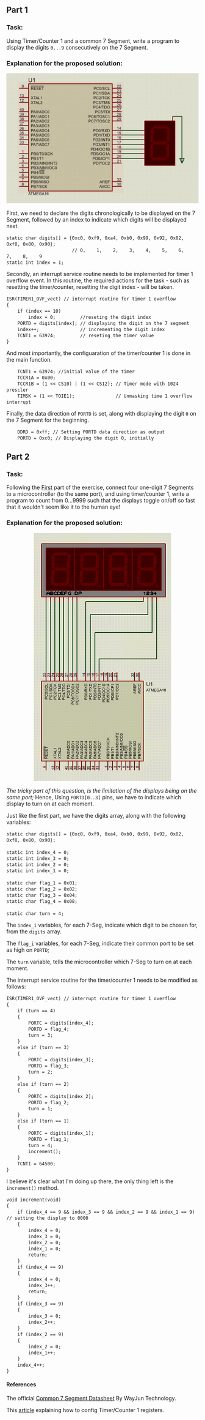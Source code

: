 ## Part 1
### Task:

Using Timer/Counter 1 and a common 7 Segment, write a program to display the digits `0...9` consecutively on the 7 Segment. 

### Explanation for the proposed solution:

![circuit](https://github.com/rezmansouri/microlab/blob/main/Exercise%203/Part1/circuit.gif)

First, we need to declare the digits chronologically to be displayed on the 7 Segment, followed by an index to indicate which digits will be displayed next.

```
static char digits[] = {0xc0, 0xf9, 0xa4, 0xb0, 0x99, 0x92, 0x82, 0xf8, 0x80, 0x90};
                        // 0,    1,    2,    3,    4,    5,    6,    7,    8,    9
static int index = 1;
```

Secondly, an interrupt service routine needs to be implemented for timer 1 overflow event. In this routine, the required actions for the task - such as resetting the timer/counter, resetting the digit index - will be taken.

```
ISR(TIMER1_OVF_vect) // interrupt routine for timer 1 overflow
{
    if (index == 10)
        index = 0;         //reseting the digit index
    PORTD = digits[index]; // displaying the digit on the 7 segment
    index++;               // incrementing the digit index
    TCNT1 = 63974;         // reseting the timer value
}
```

And most importantly, the configuaration of the timer/counter 1 is done in the main function.

```
    TCNT1 = 63974; //initial value of the timer
    TCCR1A = 0x00;
    TCCR1B = (1 << CS10) | (1 << CS12); // Timer mode with 1024 prescler
    TIMSK = (1 << TOIE1);               // Unmasking time 1 overflow interrupt
```

Finally, the data direction of `PORTD` is set, along with displaying the digit `0` on the 7 Segment for the beginning.

```
    DDRD = 0xff; // Setting PORTD data direction as output
    PORTD = 0xc0; // Displaying the digit 0, initially
```

## Part 2
### Task:

Following the [First](https://github.com/rezmansouri/microlab/tree/main/Exercise%203/Part1) part of the exercise, connect four one-digit 7 Segments to a microcontroller (to the same port), and using timer/counter 1, write a program to count from 0...9999 such that the displays toggle on/off so fast that it wouldn't seem like it to the human eye!

### Explanation for the proposed solution:

<p align="center">
  <img src="https://github.com/rezmansouri/microlab/blob/main/Exercise%203/Part2/circuit.gif"/>
</p>

_The tricky part of this question, is the limitation of the displays being on the same port;_ 
Hence, Using `PORTD[0..3]` pins, we have to indicate which display to turn on at each moment.

Just like the first part, we have the digits array, along with the following variables:

```
static char digits[] = {0xc0, 0xf9, 0xa4, 0xb0, 0x99, 0x92, 0x82, 0xf8, 0x80, 0x90};

static int index_4 = 0;
static int index_3 = 0;
static int index_2 = 0;
static int index_1 = 0;

static char flag_1 = 0x01;
static char flag_2 = 0x02;
static char flag_3 = 0x04;
static char flag_4 = 0x08;

static char turn = 4;
```

The `index_i` variables, for each 7-Seg, indicate which digit to be chosen for, from the `digits` array.

The `flag_i` variables, for each 7-Seg, indicate their common port to be set as high on `PORTD`;

The `turn` variable, tells the microcontroller which 7-Seg to turn on at each moment.

The interrupt service routine for the timer/counter 1 needs to be modified as follows:

```
ISR(TIMER1_OVF_vect) // interrupt routine for timer 1 overflow
{
    if (turn == 4)
    {
        PORTC = digits[index_4];
        PORTD = flag_4;
        turn = 3;
    }
    else if (turn == 3)
    {
        PORTC = digits[index_3];
        PORTD = flag_3;
        turn = 2;
    }
    else if (turn == 2)
    {
        PORTC = digits[index_2];
        PORTD = flag_2;
        turn = 1;
    }
    else if (turn == 1)
    {
        PORTC = digits[index_1];
        PORTD = flag_1;
        turn = 4;
        increment();
    }
    TCNT1 = 64500;
}
```

I believe it's clear what I'm doing up there, the only thing left is the `increment()` method.

```
void increment(void)
{
    if (index_4 == 9 && index_3 == 9 && index_2 == 9 && index_1 == 9) // setting the display to 0000
    {
        index_4 = 0;
        index_3 = 0;
        index_2 = 0;
        index_1 = 0;
        return;
    }
    if (index_4 == 9)
    {
        index_4 = 0;
        index_3++;
        return;
    }
    if (index_3 == 9)
    {
        index_3 = 0;
        index_2++;
    }
    if (index_2 == 9)
    {
        index_2 = 0;
        index_1++;
    }
    index_4++;
}
```

#### References

The official [Common 7 Segment Datasheet](http://ww1.microchip.com/downloads/en/devicedoc/doc2466.pdf) By WayJun Technology.

This [article](https://exploreembedded.com/wiki/AVR_Timer_Interrupts) explaining how to config Timer/Counter 1 registers.